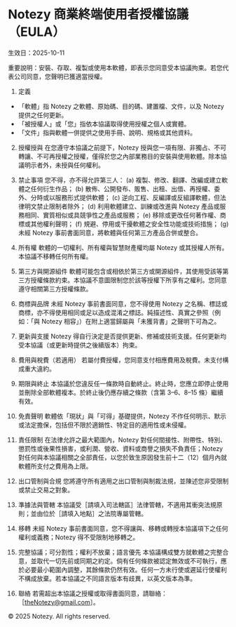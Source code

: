 # Notezy 商業終端使用者授權協議（EULA）

生效日：2025-10-11

重要說明：安裝、存取、複製或使用本軟體，即表示您同意受本協議拘束。若您代表公司同意，您聲明已獲適當授權。

1. 定義

- 「軟體」指 Notezy 之軟體、原始碼、目的碼、建置檔、文件，以及 Notezy 提供之任何更新。
- 「被授權人」或「您」指依本協議取得使用授權之個人或實體。
- 「文件」指與軟體一併提供之使用手冊、說明、規格或其他資料。

2. 授權授與
   在您遵守本協議之前提下，Notezy 授與您一項有限、非獨占、不可轉讓、不可再授權之授權，僅得於您之內部業務目的安裝與使用軟體。除本協議明示者外，未授與任何權利。

3. 禁止事項
   您不得，亦不得允許第三人：
   (a) 複製、修改、翻譯、改編或建立軟體之任何衍生作品；
   (b) 散佈、公開發布、販售、出租、出借、再授權、委外、分時或以服務形式提供軟體；
   (c) 逆向工程、反編譯或反組譯軟體，但法律明文禁止限制者除外；
   (d) 利用軟體建立、訓練或改進與 Notezy 產品或服務相同、實質相似或具競爭性之產品或服務；
   (e) 移除或更改任何著作權、商標或其他權利聲明；
   (f) 規避、停用或干擾軟體之安全性功能或技術措施；
   (g) 未經 Notezy 事前書面同意，將軟體與任何第三方產品合併或整合。

4. 所有權
   軟體的一切權利、所有權與智慧財產權均屬 Notezy 或其授權人所有。本協議不移轉任何所有權。

5. 第三方與開源組件
   軟體可能包含或相依於第三方或開源組件，其使用受該等第三方授權條款約束。本協議不意圖限制您於該等授權下所享有之權利。您同意遵守相關第三方授權條款。

6. 商標與品牌
   未經 Notezy 事前書面同意，您不得使用 Notezy 之名稱、標誌或商標，亦不得使用相同或足以造成混淆之標誌。純描述性、真實之參照（例如：「與 Notezy 相容」）在附上適當歸屬與「未獲背書」之聲明下可為之。

7. 更新與支援
   Notezy 得自行決定是否提供更新、修補或技術支援。任何更新均受本協議（或更新時提供之後續版本）拘束。

8. 費用與稅費（若適用）
   若屬付費授權，您同意支付相應費用及稅費。未支付構成重大違約。

9. 期限與終止
   本協議於您違反任一條款時自動終止。終止時，您應立即停止使用並刪除全部軟體複本。於終止後仍應存續之條款（含第 3–6、8–15 條）繼續有效。

10. 免責聲明
    軟體依「現狀」與「可得」基礎提供，Notezy 不作任何明示、默示或法定擔保，包括但不限於適銷性、特定目的適用性或未侵權。

11. 責任限制
    在法律允許之最大範圍內，Notezy 對任何間接性、附帶性、特別、懲罰性或後果性損害，或利潤、營收、資料或商譽之損失不負責任；Notezy 對任何與本協議相關之全部責任，以您於致生原因發生前十二（12）個月內就軟體所支付之費用為上限。

12. 出口管制與合規
    您將遵守所有適用之出口管制與制裁法規，並陳述您非受限制或禁止交易之對象。

13. 準據法與管轄
    本協議受［請填入司法轄區］法律管轄，不適用其衝突法規原則；並由位於［請填入地點］之法院專屬管轄。

14. 移轉
    未經 Notezy 事前書面同意，您不得讓與、移轉或轉授本協議項下之任何權利或義務；Notezy 得不受限制地移轉之。

15. 完整協議；可分割性；權利不放棄；語言優先
    本協議構成雙方就軟體之完整合意，並取代一切先前或同期之約定。倘有任何條款被認定無效或不可執行，應於必要最小範圍內調整，其餘條款仍然有效。任何一方未行使或遲延行使權利不構成放棄。若本協議之不同語言版本有歧異，以英文版本為準。

16. 聯絡
    若需超出本協議之授權或取得書面同意，請聯絡：［theNotezy@gmail.com］。

© 2025 Notezy. All rights reserved.
